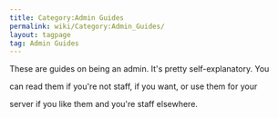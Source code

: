 ```yaml
---
title: Category:Admin Guides
permalink: wiki/Category:Admin_Guides/
layout: tagpage
tag: Admin Guides
---
```


These are guides on being an admin. It's pretty self-explanatory. You
can read them if you're not staff, if you want, or use them for your
server if you like them and you're staff elsewhere.
